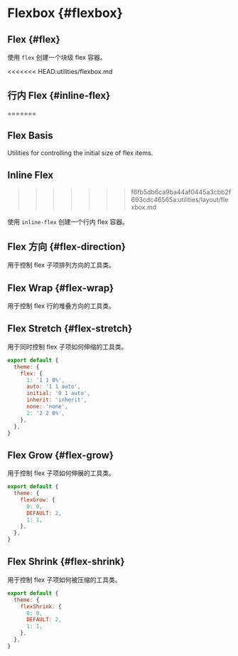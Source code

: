 # Flexbox {#flexbox}

## Flex {#flex}

使用 `flex` 创建一个块级 flex 容器。

<PlaygroundWithVariants
  variant='flex'
  :variants="[]"
  nested=true
  fixed='pt-20'
  appended='rounded-md bg-teal-500 bg-teal-100 p-2 space-x-2 w-6 h-6'
  html='&lt;div class="{class} bg-teal-100 rounded-md p-2 space-x-2"&gt;
&lt;div class="rounded-md bg-teal-500 w-6 h-6"&gt;&lt;/div&gt;
&lt;div class="rounded-md bg-teal-500 w-6 h-6"&gt;&lt;/div&gt;
&lt;div class="rounded-md bg-teal-500 w-6 h-6"&gt;&lt;/div&gt;
&lt;/div&gt;'
/>

<<<<<<< HEAD:utilities/flexbox.md
## 行内 Flex {#inline-flex}
=======
## Flex Basis

Utilities for controlling the initial size of flex items.

<PlaygroundWithVariants
  variant='8'
  :variants="[
    '0', '1', '2', '3', '4', '5', '6', '7', '8', '9', '10', '11', '12', '14', '16', '20', '24', '28', '32', '36', '40',
    '44', '48', '52', '56', '60', '64', '72', '80', '96', 'auto', 'px', '0.5', '1.5', '2.5', '3.5', '1/2', '1/3', '2/3',
    '1/4', '2/4', '3/4', '1/5', '2/5', '3/5', '4/5', '1/6', '2/6', '3/6', '4/6', '5/6', '1/12', '2/12', '3/12', '4/12',
    '5/12', '6/12', '7/12', '8/12', '9/12', '10/12', '11/12', 'full'
  ]"
  prefix="basis"
  nested=true
  fixed='pt-20'
  appended='rounded-md bg-teal-500 bg-teal-100 p-2 flex flex-row space-x-2 w-6 h-6'
  html='&lt;div class="bg-teal-100 rounded-md p-2 flex flex-row space-x-2"&gt;
&lt;div class="{class} rounded-md bg-teal-500 w-6 h-6"&gt;&lt;/div&gt;
&lt;div class="{class} rounded-md bg-teal-500 w-6 h-6"&gt;&lt;/div&gt;
&lt;div class="{class} rounded-md bg-teal-500 w-6 h-6"&gt;&lt;/div&gt;
&lt;/div&gt;'
/>

## Inline Flex
>>>>>>> f6fb5db6ca9ba44af0445a3cbb2f693cdc46565a:utilities/layout/flexbox.md

使用 `inline-flex` 创建一个行内 flex 容器。

<PlaygroundWithVariants
  variant='inline-flex'
  :variants="[]"
  fixed='pt-20'
  nested=true
  appended='rounded-md bg-teal-500 bg-teal-100 p-2 space-x-2 w-6 h-6'
  html='&lt;div class="{class} bg-teal-100 rounded-md p-2 space-x-2"&gt;
&lt;div class="rounded-md bg-teal-500 w-6 h-6"&gt;&lt;/div&gt;
&lt;div class="rounded-md bg-teal-500 w-6 h-6"&gt;&lt;/div&gt;
&lt;div class="rounded-md bg-teal-500 w-6 h-6"&gt;&lt;/div&gt;
&lt;/div&gt;'
/>

## Flex 方向 {#flex-direction}

用于控制 flex 子项排列方向的工具类。

<PlaygroundWithVariants
  variant='row'
  :variants="['row', 'row-reverse', 'col', 'col-reverse']"
  prefix='flex'
  nested=true
  fixed='pt-20'
  appended='flex items-center rounded-md bg-teal-500 bg-teal-100 w-6 h-6 bg-red-400 bg-green-400 bg-blue-400 m-1 p-1'
  html='&lt;div class="flex items-center {class} bg-teal-100 rounded-md p-1"&gt;
&lt;div class="rounded-md bg-red-400 w-6 h-6 m-1"&gt;&lt;/div&gt;
&lt;div class="rounded-md bg-green-400 w-6 h-6 m-1"&gt;&lt;/div&gt;
&lt;div class="rounded-md bg-blue-400 w-6 h-6 m-1"&gt;&lt;/div&gt;
&lt;/div&gt;'
/>

## Flex Wrap {#flex-wrap}

用于控制 flex 行的堆叠方向的工具类。

<PlaygroundWithVariants
  variant='wrap'
  :variants="['wrap', 'wrap-reverse', 'nowrap']"
  prefix='flex'
  nested=true
  fixed='pt-20'
  appended='flex items-center rounded-md bg-teal-500 bg-teal-100 w-6 h-6 bg-red-400 bg-teal-400 bg-yellow-400 bg-green-400 bg-blue-400 bg-purple-400 m-1 p-1'
  html='&lt;div class="flex items-center {class} bg-teal-100 rounded-md p-1"&gt;
&lt;div class="rounded-md bg-red-400 w-6 h-6 m-1"&gt;&lt;/div&gt;
&lt;div class="rounded-md bg-yellow-400 w-6 h-6 m-1"&gt;&lt;/div&gt;
&lt;div class="rounded-md bg-green-400 w-6 h-6 m-1"&gt;&lt;/div&gt;
&lt;div class="rounded-md bg-teal-400 w-6 h-6 m-1"&gt;&lt;/div&gt;
&lt;div class="rounded-md bg-blue-400 w-6 h-6 m-1"&gt;&lt;/div&gt;
&lt;div class="rounded-md bg-purple-400 w-6 h-6 m-1"&gt;&lt;/div&gt;
&lt;/div&gt;'
/>

## Flex Stretch {#flex-stretch}

用于同时控制 flex 子项如何伸缩的工具类。

<PlaygroundWithVariants
  variant='1'
  :variants="['1', 'auto', 'initial', 'none']"
  prefix='flex'
  nested=true
  fixed='pt-20'
  appended='flex items-center rounded-md bg-teal-500 bg-teal-100 w-6 h-6 bg-red-400 bg-green-400 bg-blue-400 m-1 p-1'
  html='&lt;div class="flex items-center bg-teal-100 rounded-md p-1"&gt;
&lt;div class="rounded-md bg-red-400 w-6 h-6 m-1"&gt;&lt;/div&gt;
&lt;div class="{class} rounded-md bg-green-400 w-6 h-6 m-1"&gt;&lt;/div&gt;
&lt;div class="rounded-md bg-blue-400 w-6 h-6 m-1"&gt;&lt;/div&gt;
&lt;/div&gt;'
/>

<Customizing>

```js windi.config.js
export default {
  theme: {
    flex: {
      1: '1 1 0%',
      auto: '1 1 auto',
      initial: '0 1 auto',
      inherit: 'inherit',
      none: 'none',
      2: '2 2 0%',
    },
  },
}
```

</Customizing>

## Flex Grow {#flex-grow}

用于控制 flex 子项如何伸展的工具类。

<PlaygroundWithVariants
  variant='grow-0'
  :variants="['grow-0', 'grow']"
  prefix='flex'
  nested=true
  fixed='pt-20'
  appended='flex items-center rounded-md bg-teal-500 bg-teal-100 w-6 h-6 bg-red-400 bg-green-400 bg-blue-400 m-1 p-1'
  html='&lt;div class="flex items-center bg-teal-100 rounded-md p-1"&gt;
&lt;div class="rounded-md bg-red-400 w-6 h-6 m-1"&gt;&lt;/div&gt;
&lt;div class="rounded-md bg-green-400 w-6 h-6 m-1"&gt;&lt;/div&gt;
&lt;div class="{class} rounded-md bg-blue-400 w-6 h-6 m-1"&gt;&lt;/div&gt;
&lt;/div&gt;'
/>

<Customizing>

```js windi.config.js
export default {
  theme: {
    flexGrow: {
      0: 0,
      DEFAULT: 2,
      1: 1,
    },
  },
}
```

</Customizing>

## Flex Shrink {#flex-shrink}

用于控制 flex 子项如何被压缩的工具类。

<PlaygroundWithVariants
  variant='shrink-0'
  :variants="['shrink-0', 'shrink']"
  prefix='flex'
  nested=true
  fixed='pt-20'
  appended='flex items-center flex-nowrap rounded-md bg-teal-500 bg-teal-100 w-6 h-6 bg-red-400 bg-teal-400 bg-yellow-400 bg-green-400 bg-blue-400 bg-purple-400 m-1 p-1'
  html='&lt;div class="flex items-center flex-nowrap bg-teal-100 rounded-md p-1"&gt;
&lt;div class="rounded-md bg-red-400 w-6 h-6 m-1"&gt;&lt;/div&gt;
&lt;div class="rounded-md bg-yellow-400 w-6 h-6 m-1"&gt;&lt;/div&gt;
&lt;div class="rounded-md bg-green-400 w-6 h-6 m-1"&gt;&lt;/div&gt;
&lt;div class="rounded-md bg-teal-400 w-6 h-6 m-1"&gt;&lt;/div&gt;
&lt;div class="rounded-md bg-blue-400 w-6 h-6 m-1"&gt;&lt;/div&gt;
&lt;div class="{class} rounded-md bg-purple-400 w-6 h-6 m-1"&gt;&lt;/div&gt;
&lt;/div&gt;'
/>

<Customizing>

```js windi.config.js
export default {
  theme: {
    flexShrink: {
      0: 0,
      DEFAULT: 2,
      1: 1,
    },
  },
}
```

</Customizing>
